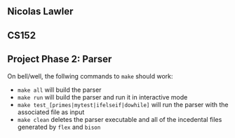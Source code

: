 ## Nicolas Lawler
## CS152
## Project Phase 2: Parser

On bell/well, the follwing commands to `make` should work:

* `make all` will build the parser
* `make run` will build the parser and run it in interactive mode
* `make test_[primes|mytest|ifelseif|dowhile]` will run the parser with the associated file as input
* `make clean` deletes the parser executable and all of the incedental files generated by `flex` and `bison`
